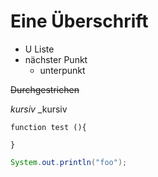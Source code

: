 Eine Überschrift
=======================================================

* U Liste
* nächster Punkt
  * unterpunkt

~~Durchgestrichen~~

_kursiv_
_kursiv

```
function test (){

}
```


```java
System.out.println("foo");

```

